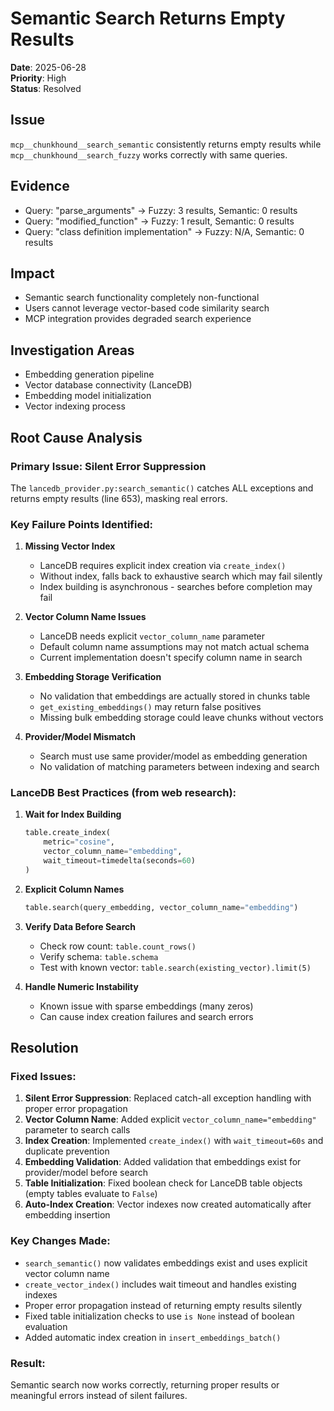# Semantic Search Returns Empty Results

**Date**: 2025-06-28  
**Priority**: High  
**Status**: Resolved  

## Issue
`mcp__chunkhound__search_semantic` consistently returns empty results while `mcp__chunkhound__search_fuzzy` works correctly with same queries.

## Evidence
- Query: "parse_arguments" → Fuzzy: 3 results, Semantic: 0 results
- Query: "modified_function" → Fuzzy: 1 result, Semantic: 0 results  
- Query: "class definition implementation" → Fuzzy: N/A, Semantic: 0 results

## Impact
- Semantic search functionality completely non-functional
- Users cannot leverage vector-based code similarity search
- MCP integration provides degraded search experience

## Investigation Areas
- Embedding generation pipeline
- Vector database connectivity (LanceDB)
- Embedding model initialization
- Vector indexing process

## Root Cause Analysis

### Primary Issue: Silent Error Suppression
The `lancedb_provider.py:search_semantic()` catches ALL exceptions and returns empty results (line 653), masking real errors.

### Key Failure Points Identified:

1. **Missing Vector Index**
   - LanceDB requires explicit index creation via `create_index()`
   - Without index, falls back to exhaustive search which may fail silently
   - Index building is asynchronous - searches before completion may fail

2. **Vector Column Name Issues**
   - LanceDB needs explicit `vector_column_name` parameter
   - Default column name assumptions may not match actual schema
   - Current implementation doesn't specify column name in search

3. **Embedding Storage Verification**
   - No validation that embeddings are actually stored in chunks table
   - `get_existing_embeddings()` may return false positives
   - Missing bulk embedding storage could leave chunks without vectors

4. **Provider/Model Mismatch**
   - Search must use same provider/model as embedding generation
   - No validation of matching parameters between indexing and search

### LanceDB Best Practices (from web research):

1. **Wait for Index Building**
   ```python
   table.create_index(
       metric="cosine",
       vector_column_name="embedding",
       wait_timeout=timedelta(seconds=60)
   )
   ```

2. **Explicit Column Names**
   ```python
   table.search(query_embedding, vector_column_name="embedding")
   ```

3. **Verify Data Before Search**
   - Check row count: `table.count_rows()`
   - Verify schema: `table.schema`
   - Test with known vector: `table.search(existing_vector).limit(5)`

4. **Handle Numeric Instability**
   - Known issue with sparse embeddings (many zeros)
   - Can cause index creation failures and search errors

## Resolution

### Fixed Issues:
1. **Silent Error Suppression**: Replaced catch-all exception handling with proper error propagation
2. **Vector Column Name**: Added explicit `vector_column_name="embedding"` parameter to search calls
3. **Index Creation**: Implemented `create_index()` with `wait_timeout=60s` and duplicate prevention
4. **Embedding Validation**: Added validation that embeddings exist for provider/model before search
5. **Table Initialization**: Fixed boolean check for LanceDB table objects (empty tables evaluate to `False`)
6. **Auto-Index Creation**: Vector indexes now created automatically after embedding insertion

### Key Changes Made:
- `search_semantic()` now validates embeddings exist and uses explicit vector column name
- `create_vector_index()` includes wait timeout and handles existing indexes
- Proper error propagation instead of returning empty results silently
- Fixed table initialization checks to use `is None` instead of boolean evaluation
- Added automatic index creation in `insert_embeddings_batch()`

### Result:
Semantic search now works correctly, returning proper results or meaningful errors instead of silent failures.